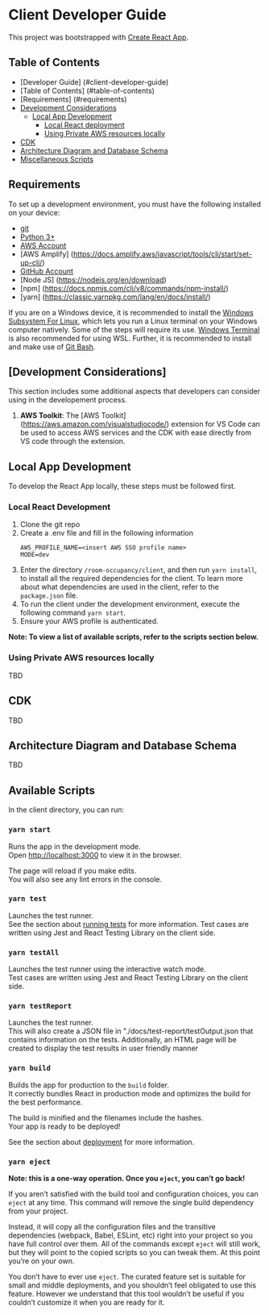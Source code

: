# Client Developer Guide

This project was bootstrapped with [Create React App](https://github.com/facebook/create-react-app).

## Table of Contents

- [Developer Guide] (#client-developer-guide)
- [Table of Contents] (#table-of-contents)
- [Requirements] (#requirements)
- [Development Considerations](#development-considerations)
  - [Local App Development](#local-app-development)
    - [Local React deployment](#local-react-deployment)
    - [Using Private AWS resources locally](#using-private-aws-resources-locally)
- [CDK](#cdk)
- [Architecture Diagram and Database Schema](#architecture-diagram-and-database-schema)
- [Miscellaneous Scripts](#miscellaneous-scripts)

## Requirements

To set up a development environment, you must have the following installed on your device:

- [git](https://git-scm.com/downloads)
- [Python 3+](https://www.python.org/downloads/)
- [AWS Account](https://aws.amazon.com/account/)
- [AWS Amplify] (https://docs.amplify.aws/javascript/tools/cli/start/set-up-cli/)
- [GitHub Account](https://github.com/)
- [Node JS] (https://nodejs.org/en/download)
- [npm] (https://docs.npmjs.com/cli/v8/commands/npm-install/)
- [yarn] (https://classic.yarnpkg.com/lang/en/docs/install/)

If you are on a Windows device, it is recommended to install the [Windows Subsystem For Linux](https://docs.microsoft.com/en-us/windows/wsl/install), which lets you run a Linux terminal on your Windows computer natively. Some of the steps will require its use. [Windows Terminal](https://apps.microsoft.com/store/detail/windows-terminal/9N0DX20HK701) is also recommended for using WSL. Further, it is recommended to install and make use of [Git Bash](https://git-scm.com/downloads).

## [Development Considerations]

This section includes some additional aspects that developers can consider using in the developement process.

1. **AWS Toolkit**: The [AWS Toolkit] (https://aws.amazon.com/visualstudiocode/) extension for VS Code can be used to access AWS services and the CDK with ease directly from VS code through the extension.

## Local App Development

To develop the React App locally, these steps must be followed first.

### Local React Development

1. Clone the git repo
2. Create a .env file and fill in the following information
   ```
   AWS_PROFILE_NAME=<insert AWS SSO profile name>
   MODE=dev
   ```
3. Enter the directory `/room-occupancy/client`, and then run `yarn install`, to install all the required dependencies for the client. To learn more about what dependencies are used in the client, refer to the `package.json` file.
4. To run the client under the development environment, execute the following command `yarn start`.
5. Ensure your AWS profile is authenticated.

**Note: To view a list of available scripts, refer to the scripts section below.**

### Using Private AWS resources locally

TBD

## CDK

TBD

## Architecture Diagram and Database Schema

TBD

## Available Scripts

In the client directory, you can run:

### `yarn start`

Runs the app in the development mode.\
Open [http://localhost:3000](http://localhost:3000) to view it in the browser.

The page will reload if you make edits.\
You will also see any lint errors in the console.

### `yarn test`

Launches the test runner.\
See the section about [running tests](https://facebook.github.io/create-react-app/docs/running-tests) for more information.
Test cases are written using Jest and React Testing Library on the client side.

### `yarn testAll`

Launches the test runner using the interactive watch mode.\
Test cases are written using Jest and React Testing Library on the client side.

### `yarn testReport`

Launches the test runner.\
This will also create a JSON file in "./docs/test-report/testOutput.json that contains information on the tests.
Additionally, an HTML page will be created to display the test results in user friendly manner

### `yarn build`

Builds the app for production to the `build` folder.\
It correctly bundles React in production mode and optimizes the build for the best performance.

The build is minified and the filenames include the hashes.\
Your app is ready to be deployed!

See the section about [deployment](https://facebook.github.io/create-react-app/docs/deployment) for more information.

### `yarn eject`

**Note: this is a one-way operation. Once you `eject`, you can’t go back!**

If you aren’t satisfied with the build tool and configuration choices, you can `eject` at any time. This command will remove the single build dependency from your project.

Instead, it will copy all the configuration files and the transitive dependencies (webpack, Babel, ESLint, etc) right into your project so you have full control over them. All of the commands except `eject` will still work, but they will point to the copied scripts so you can tweak them. At this point you’re on your own.

You don’t have to ever use `eject`. The curated feature set is suitable for small and middle deployments, and you shouldn’t feel obligated to use this feature. However we understand that this tool wouldn’t be useful if you couldn’t customize it when you are ready for it.
